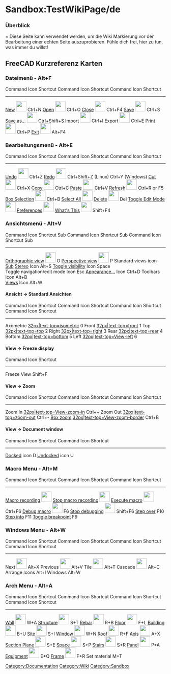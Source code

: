 # Sandbox:TestWikiPage/de
 

### Überblick

= Diese Seite kann verwendet werden, um die Wiki Markierung vor der Bearbeitung einer echten Seite auszuprobieren. Fühle dich frei, hier zu tun, was immer du willst!

## **FreeCAD Kurzreferenz Karten** 

### Dateimenü - Alt+F 

  Command                           Icon                                               Shortcut      Command                                Icon                                               Shortcut          Command                                     Icon                                                                     Shortcut
  --------------------------------- -------------------------------------------------- ---------- -- -------------------------------------- -------------------------------------------------- -------------- -- ------------------------------------------- ------------------------------------------------------------------------ ----------
  [New](Std_New.md)         <img alt="" src=images/Std_New.svg  style="width:32px;">         Ctrl+N        [Open](Std_Open.md)            <img alt="" src=images/Std_Open.svg  style="width:32px;">       Ctrl+O            [Close](Std_CloseActiveWindow.md)   <img alt="" src=images/Std_CloseActiveWindow.svg  style="width:32px;">   Ctrl+F4
  [Save](Std_Save.md)       <img alt="" src=images/Std_Save.svg  style="width:32px;">       Ctrl+S        [Save as\...](Std_SaveAs.md)   <img alt="" src=images/Std_SaveAs.svg  style="width:32px;">   Ctrl+Shift+S      [Import](Std_Import.md)             <img alt="" src=images/Std_Import.svg  style="width:32px;">                         Ctrl+I
  [Export](Std_Export.md)   <img alt="" src=images/Std_Export.svg  style="width:32px;">   Ctrl+E        [Print](Std_Print.md)          <img alt="" src=images/Std_Print.svg  style="width:32px;">     Ctrl+P            [Exit](Std_Exit.md)                 <img alt="" src=images/Std_Quit.svg  style="width:32px;">                             Alt+F4

### Bearbeitungsmenü - Alt+E 

  Command                                        Icon                                                           Shortcut      Command                                        Icon                                                               Shortcut                                   Command                                    Icon                                                     Shortcut
  ---------------------------------------------- -------------------------------------------------------------- ---------- -- ---------------------------------------------- ------------------------------------------------------------------ --------------------------------------- -- ------------------------------------------ -------------------------------------------------------- --------------
  [Undo](Std_Undo.md)                    <img alt="" src=images/Std_Undo.svg  style="width:32px;">                   Ctrl+Z        [Redo](Std_Redo.md)                    <img alt="" src=images/Std_Redo.svg  style="width:32px;">                       Ctrl+Shift+Z (Linux) Ctrl+Y (Windows)      [Cut](Std_Cut.md)                  <img alt="" src=images/Std_Cut.svg  style="width:32px;">               Ctrl+X
  [Copy](Std_Copy.md)                    <img alt="" src=images/Std_Copy.svg  style="width:32px;">                   Ctrl+C        [Paste](Std_Paste.md)                  <img alt="" src=images/Std_Paste.svg  style="width:32px;">                     Ctrl+V                                     [Refresh](Std_Refresh.md)          <img alt="" src=images/Std_Refresh.svg  style="width:32px;">       Ctrl+R or F5
  [Box Selection](Std_BoxSelection.md)   <img alt="" src=images/Std_BoxSelection.svg  style="width:32px;">   Ctrl+B        [Select All](Std_SelectAll.md)         <img alt="" src=images/Std_SelectAll.svg  style="width:32px;">                                                        [Delete](Std_Delete.md)            <img alt="" src=images/Std_Delete.svg  style="width:32px;">         Del
  [Toggle Edit Mode](Std_Edit.md)        <img alt="" src=images/Std_Edit.svg  style="width:32px;">                                 [Preferences](Std_DlgPreferences.md)   <img alt="" src=images/Std_DlgPreferences.svg  style="width:32px;">                                              [What\'s This](Std_WhatsThis.md)   <img alt="" src=images/Std_WhatsThis.svg  style="width:32px;">   Shift+F4

### Ansichtsmenü - Alt+V 

  Command                                                  Icon                                                       Shortcut   Sub      Command                                                Icon                                                           Shortcut   Sub      Command                                                Icon   Shortcut   Sub
  -------------------------------------------------------- ---------------------------------------------------------- ---------- ----- -- ------------------------------------------------------ -------------------------------------------------------------- ---------- ----- -- ------------------------------------------------------ ------ ---------- -------------------------------------------
  [Orthographic view](Std_OrthographicCamera.md)   <img alt="" src=images/View-isometric.svg  style="width:32px;">   O                   [Perspective view](Std_PerspectiveCamera.md)   <img alt="" src=images/View-perspective.svg  style="width:32px;">   P                   Standard views                                         icon              [Sub](#View_->_Standard_Views.md)
  [Stereo](Std_ViewIvStereo.md)                    Icon                                                       Alt+S                                                                                                                                                         [Toggle visibility](Std_ToggleVisibility.md)   Icon   Space      
  Toggle navigation/edit mode                              Icon                                                       Esc                 [Appearance\...](Std_SetAppearance.md)         Icon                                                           Ctrl+D              Toolbars                                               Icon   Alt+B      
  [Views](Std_Views.md)                            Icon                                                       Alt+W                                                                                                                                                                                                                                  

#### Ansicht -\> Standard Ansichten 

  Command     Icon                                                              Shortcut      Command   Icon                                                        Shortcut      Command   Icon                                                         Shortcut      Command   Icon                                                      Shortcut
  ----------- ----------------------------------------------------------------- ---------- -- --------- ----------------------------------------------------------- ---------- -- --------- ------------------------------------------------------------ ---------- -- --------- --------------------------------------------------------- ----------
  Axometric   [32px\|text-top=isometric](Image:View-isometric.svg.md)   0             Front     [32px\|text-top=front](Image:View-front.svg.md)     1             Top       [32px\|text-top=top](Image:View-top.svg.md)          2             Right     [32px\|text-top=right](Image:View-right.svg.md)   3
  Rear        [32px\|text-top=rear](Image:View-rear.svg.md)             4             Bottom    [32px\|text-top=bottom](Image:View-bottom.svg.md)   5             Left      [32px\|text-top=View-left](Image:View-left.svg.md)   6                                                                                 

#### View -\> Freeze display 

  Command       Icon   Shortcut
  ------------- ------ ----------
  Freeze View          Shift+F

#### View -\> Zoom 

  Command   Icon                                                                Shortcut      Command    Icon                                                              Shortcut      Command                                  Icon                                                                     Shortcut
  --------- ------------------------------------------------------------------- ---------- -- ---------- ----------------------------------------------------------------- ---------- -- ---------------------------------------- ------------------------------------------------------------------------ ----------
  Zoom In   [32px\|text-top=View-zoom-in](File:Std_ViewZoomIn.svg.md)   Ctrl++        Zoom Out   [32px\|text-top=zoom-out](Image:Std_ViewZoomOut.svg.md)   Ctrl+-        [Box zoom](Std_ViewBoxZoom.md)   [32px\|text-top=View-zoom-border](File:Std_ViewBoxZoom.svg.md)   Ctrl+B

#### View -\> Document window 

  Command                                             Icon   Shortcut      Command                                               Icon   Shortcut
  --------------------------------------------------- ------ ---------- -- ----------------------------------------------------- ------ ----------
  [Docked](Std_ViewDockUndockFullscreen.md)   icon   D             [Undocked](Std_ViewDockUndockFullscreen.md)   icon   U

### Macro Menu - Alt+M 

  Command                                            Icon                                                                 Shortcut      Command                                                  Icon                                                                 Shortcut      Command                                           Icon                                                                 Shortcut
  -------------------------------------------------- -------------------------------------------------------------------- ---------- -- -------------------------------------------------------- -------------------------------------------------------------------- ---------- -- ------------------------------------------------- -------------------------------------------------------------------- ----------
  [Macro recording](Std_DlgMacroRecord.md)   <img alt="" src=images/Std_DlgMacroRecord.svg  style="width:32px;">                   [Stop macro recording](Std_MacroStopRecord.md)   <img alt="" src=images/Std_MacroStopRecord.svg  style="width:32px;">                 [Execute macro](Std_DlgMacroExecute.md)   <img alt="" src=images/Std_DlgMacroExecute.svg  style="width:32px;">   Ctrl+F6
  [Debug macro](Std_MacroStartDebug.md)      <img alt="" src=images/Std_MacroStartDebug.svg  style="width:32px;">   F6            [Stop debugging](Std_MacroStopDebug.md)          <img alt="" src=images/Std_MacroStopDebug.svg  style="width:32px;">     Shift+F6      [Step over](Std_MacroStepOver.md)                                                                              F10
  [Step into](Std_MacroStepInto.md)                                                                               F11           [Toggle breakpoint](Std_ToggleBreakpoint.md)                                                                          F9                                                                                                                                   

### Windows Menu - Alt+W 

  Command         Icon                                                       Shortcut      Command    Icon                                                       Shortcut      Command   Icon                                                             Shortcut      Command   Icon                                                             Shortcut
  --------------- ---------------------------------------------------------- ---------- -- ---------- ---------------------------------------------------------- ---------- -- --------- ---------------------------------------------------------------- ---------- -- --------- ---------------------------------------------------------------- ----------
  Next            <img alt="" src=images/Std_WindowNext.svg  style="width:32px;">   Alt+X         Previous   <img alt="" src=images/Std_WindowPrev.svg  style="width:32px;">   Alt+V         Tile      <img alt="" src=images/Std_WindowTileVer.svg  style="width:32px;">   Alt+T         Cascade   <img alt="" src=images/Std_WindowCascade.svg  style="width:32px;">   Alt+C
  Arrange Icons                                                              Alt+I         Windows                                                               Alt+W                                                                                                                                                                             

### Arch Menu - Alt+A 

  Command                                Icon                                                     Shortcut      Command                                         Icon                                                             Shortcut      Command                            Icon                                                 Shortcut      Command                            Icon                                                 Shortcut
  -------------------------------------- -------------------------------------------------------- ---------- -- ----------------------------------------------- ---------------------------------------------------------------- ---------- -- ---------------------------------- ---------------------------------------------------- ---------- -- ---------------------------------- ---------------------------------------------------- ----------
  [Wall](Arch_Wall.md)           <img alt="" src=images/Arch_Wall.svg  style="width:32px;">           W+A           [Structure](Arch_Structure.md)          <img alt="" src=images/Arch_Structure.svg  style="width:32px;">         S+T           [Rebar](Arch_Rebar.md)     <img alt="" src=images/Arch_Rebar.svg  style="width:32px;">     R+B           [Floor](Arch_Floor.md)     <img alt="" src=images/Arch_Floor.svg  style="width:32px;">     F+L
  [Building](Arch_Building.md)   <img alt="" src=images/Arch_Building.svg  style="width:32px;">   B+U           [Site](Arch_Site.md)                    <img alt="" src=images/Arch_Site.svg  style="width:32px;">                   S+I           [Window](Arch_Window.md)   <img alt="" src=images/Arch_Window.svg  style="width:32px;">   W+N           [Roof](Arch_Roof.md)       <img alt="" src=images/Arch_Roof.svg  style="width:32px;">       R+F
  [Axis](Arch_Axis.md)           <img alt="" src=images/Arch_Axis.svg  style="width:32px;">           A+X           [Section Plane](Arch_SectionPlane.md)   <img alt="" src=images/Arch_SectionPlane.svg  style="width:32px;">   S+E           [Space](Arch_Space.md)     <img alt="" src=images/Arch_Space.svg  style="width:32px;">     S+P           [Stairs](Arch_Stairs.md)   <img alt="" src=images/Arch_Stairs.svg  style="width:32px;">   S+R
  [Panel](Arch_Panel.md)         <img alt="" src=images/Arch_Panel.svg  style="width:32px;">         P+A           [Equipment](Arch_Equipment.md)          <img alt="" src=images/Arch_Equipment.svg  style="width:32px;">         E+Q           [Frame](Arch_Frame.md)     <img alt="" src=images/Arch_Frame.svg  style="width:32px;">     F+R           Set material                                                                            M+T
                                                                                                                                                                                                                                                                                                                                                                                                                                             



[Category:Documentation](Category:Documentation.md) [Category:Wiki](Category:Wiki.md) [Category:Sandbox](Category:Sandbox.md)
